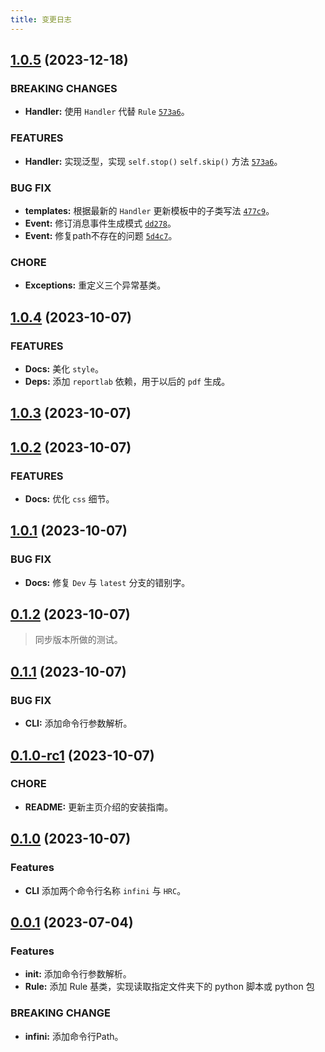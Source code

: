 ```yaml
---
title: 变更日志
---
```


## [1.0.5](https://github.com/HydroRoll-Team/infini/compare/v1.0.4...v1.0.5) (2023-12-18)

###  BREAKING CHANGES

* **Handler:** 使用 `Handler` 代替 `Rule` [`573a6`](https://github.com/HydroRoll-Team/infini/compare/7b219aa12949...540a3ee9bb81)。

### FEATURES

* **Handler:** 实现泛型，实现 `self.stop()` `self.skip()` 方法  [`573a6`](https://github.com/HydroRoll-Team/infini/compare/7b219aa12949...540a3ee9bb81)。

### BUG FIX

* **templates:** 根据最新的 `Handler` 更新模板中的子类写法 [`477c9`](https://github.com/HydroRoll-Team/HydroRollCore/commit/477c9ccfe4451920838705ab4aba81b2b41d0c50)。
* **Event:** 修订消息事件生成模式 [`dd278`](https://github.com/HydroRoll-Team/infini/commit/dd27866fc9763af6f5b03024296dd74148d91eb3)。
* **Event:** 修复path不存在的问题 [`5d4c7`](https://github.com/HydroRoll-Team/infini/commit/5d4c76a003a0f93ca52abe7f3997757ba66a97de)。

### CHORE

* **Exceptions:** 重定义三个异常基类。


## [1.0.4](https://github.com/HydroRoll-Team/infini/compare/v1.0.3...v1.0.4) (2023-10-07)

### FEATURES

* **Docs:** 美化 `style`。
* **Deps:** 添加 `reportlab` 依赖，用于以后的 `pdf` 生成。


## [1.0.3](https://github.com/HydroRoll-Team/infini/compare/v1.0.2...v1.0.3) (2023-10-07)


## [1.0.2](https://github.com/HydroRoll-Team/infini/compare/v1.0.1...v1.0.2) (2023-10-07)

### FEATURES

* **Docs:** 优化 `css` 细节。


## [1.0.1](https://github.com/HydroRoll-Team/infini/compare/v0.1.2...v1.0.1) (2023-10-07)

### BUG FIX

* **Docs:** 修复 `Dev` 与 `latest` 分支的错别字。


## [0.1.2](https://github.com/HydroRoll-Team/infini/compare/v0.1.1...v0.1.2) (2023-10-07)

> 同步版本所做的测试。


## [0.1.1](https://github.com/HydroRoll-Team/infini/compare/v0.1.0...v0.1.1) (2023-10-07)

### BUG FIX

* **CLI:** 添加命令行参数解析。


## [0.1.0-rc1](https://github.com/HydroRoll-Team/infini/compare/v0.1.0...v0.1.0-rc1) (2023-10-07)

### CHORE

* **README:** 更新主页介绍的安装指南。


## [0.1.0](https://github.com/HydroRoll-Team/infini/commits/v0.0.1..v0.1.0) (2023-10-07)

### Features

* **CLI** 添加两个命令行名称 `infini` 与 `HRC`。


## [0.0.1](https://github.com/HydroRoll-Team/infini/commits/v0.0.1) (2023-07-04)

### Features

* **__init__:** 添加命令行参数解析。
* **Rule:** 添加 Rule 基类，实现读取指定文件夹下的 python 脚本或 python 包

### BREAKING CHANGE

* **infini:** 添加命令行Path。
